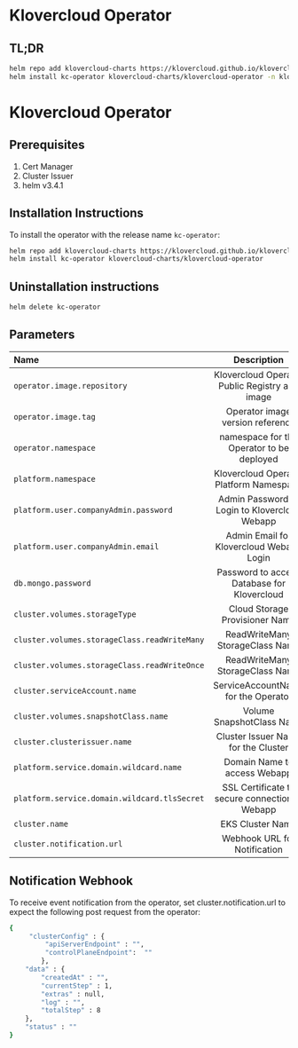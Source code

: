 # Klovercloud Operator

## TL;DR

```bash
helm repo add klovercloud-charts https://klovercloud.github.io/klovercloud-charts/charts
helm install kc-operator klovercloud-charts/klovercloud-operator -n klovercloud
```


# Klovercloud Operator
## Prerequisites
1. Cert Manager
2. Cluster Issuer
3. helm v3.4.1

## Installation Instructions
To install the operator with the release name  `kc-operator`:


```bash
helm repo add klovercloud-charts https://klovercloud.github.io/klovercloud-charts/charts
helm install kc-operator klovercloud-charts/klovercloud-operator 
 ```
## Uninstallation instructions
```bash
helm delete kc-operator
 ```
## Parameters
| Name                                         |                  Description                   | Value                                          | Required |
|:---------------------------------------------|:----------------------------------------------:|------------------------------------------------|:--------:|
| `operator.image.repository`                  | Klovercloud Operator Public Registry and image | `quay.io/klovercloud/klovercloud-operator-poc` |    ✅     |
| `operator.image.tag`                         |        Operator image version reference        | `latest`, `0.1.2`                              |    ✅     |
| `operator.namespace`                         |   namespace for the Operator to be deployed    | `"klovercloud"`                                |    ✅     |
| `platform.namespace`                         |    Klovercloud Operator Platform Namespace     | `"klovercloud"`                                |    ✅     |
| `platform.user.companyAdmin.password`        | Admin Password to Login to Klovercloud Webapp  | `"password"`                                   |    ✅     |
| `platform.user.companyAdmin.email`           |    Admin Email for Klovercloud Webapp Login    | `"admin@klovercloud.com"`                      |    ✅     |
| `db.mongo.password`                          |  Password to access Database for Klovercloud   | `"password"`                                   |    ◽     |
| `cluster.volumes.storageType`                |         Cloud Storage Provisioner Name         | `"EKS"`                                        |    ✅     |
| `cluster.volumes.storageClass.readWriteMany` |        ReadWriteMany StorageClass Name         | `"eks-sc-ebs"`                                 |    ✅     |
| `cluster.volumes.storageClass.readWriteOnce` |        ReadWriteMany StorageClass Name         | `"eks-sc-efs"`                                 |    ✅     |
| `cluster.serviceAccount.name`                |      ServiceAccountName for the Operator       | `"klovercloud-operator-sa"`                    |    ✅     |
| `cluster.volumes.snapshotClass.name`         |           Volume SnapshotClass Name            | `"ebs-snapclass"`                              |    ✅     |
| `cluster.clusterissuer.name`                 |      Cluster Issuer Name for the Cluster       | `"letsencrypt-cluster"`                        |    ✅     |
| `platform.service.domain.wildcard.name`      |          Domain Name to access Webapp          | `"eks.klovercloud.io"`                         |    ✅     |
| `platform.service.domain.wildcard.tlsSecret` | SSL Certificate to secure connection to Webapp | `"wild-cert-secret"`                           |    ✅     |
| `cluster.name`                               |                EKS Cluster Name                | `"EKS-CLUSTER-NAME"`                           |    ✅     |
| `cluster.notification.url`                   |          Webhook URL for Notification          | `"notifications.klovercloud.io"`               |    ◽     |

## Notification Webhook
To receive event notification from the operator, set cluster.notification.url to expect the following post request from the operator:
```bash
{
     "clusterConfig" : {
         "apiServerEndpoint" : "",
         "controlPlaneEndpoint":  ""
        },
    "data" : {
        "createdAt" : "",
        "currentStep" : 1,
        "extras" : null,
        "log" : "",
        "totalStep" : 8
    },
    "status" : ""
}
```
